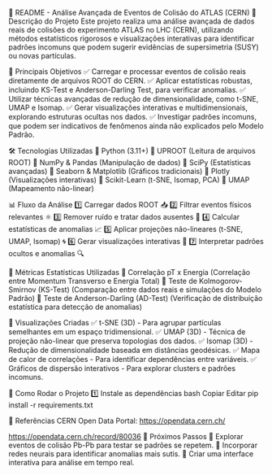 📄 README - Análise Avançada de Eventos de Colisão do ATLAS (CERN)
🚀 Descrição do Projeto
Este projeto realiza uma análise avançada de dados reais de colisões do experimento ATLAS no LHC (CERN), utilizando métodos estatísticos rigorosos e visualizações interativas para identificar padrões incomuns que podem sugerir evidências de supersimetria (SUSY) ou novas partículas.

📌 Principais Objetivos
✅ Carregar e processar eventos de colisão reais diretamente de arquivos ROOT do CERN.
✅ Aplicar estatísticas robustas, incluindo KS-Test e Anderson-Darling Test, para verificar anomalias.
✅ Utilizar técnicas avançadas de redução de dimensionalidade, como t-SNE, UMAP e Isomap.
✅ Gerar visualizações interativas e multidimensionais, explorando estruturas ocultas nos dados.
✅ Investigar padrões incomuns, que podem ser indicativos de fenômenos ainda não explicados pelo Modelo Padrão.

🛠 Tecnologias Utilizadas
🔹 Python (3.11+)
🔹 UPROOT (Leitura de arquivos ROOT)
🔹 NumPy & Pandas (Manipulação de dados)
🔹 SciPy (Estatísticas avançadas)
🔹 Seaborn & Matplotlib (Gráficos tradicionais)
🔹 Plotly (Visualizações interativas)
🔹 Scikit-Learn (t-SNE, Isomap, PCA)
🔹 UMAP (Mapeamento não-linear)

📊 Fluxo da Análise
1️⃣ Carregar dados ROOT 📥
2️⃣ Filtrar eventos físicos relevantes ⚛️
3️⃣ Remover ruído e tratar dados ausentes 🧹
4️⃣ Calcular estatísticas de anomalias 📈
5️⃣ Aplicar projeções não-lineares (t-SNE, UMAP, Isomap) 🌀
6️⃣ Gerar visualizações interativas 🎨
7️⃣ Interpretar padrões ocultos e anomalias 🔍

🔬 Métricas Estatísticas Utilizadas
📌 Correlação pT x Energia (Correlação entre Momentum Transverso e Energia Total)
📌 Teste de Kolmogorov-Smirnov (KS-Test) (Comparação entre dados reais e simulações do Modelo Padrão)
📌 Teste de Anderson-Darling (AD-Test) (Verificação de distribuição estatística para detecção de anomalias)

🎨 Visualizações Criadas
✅ t-SNE (3D) - Para agrupar partículas semelhantes em um espaço tridimensional.
✅ UMAP (3D) - Técnica de projeção não-linear que preserva topologias dos dados.
✅ Isomap (3D) - Redução de dimensionalidade baseada em distâncias geodésicas.
✅ Mapa de calor de correlações - Para identificar dependências entre variáveis.
✅ Gráficos de dispersão interativos - Para explorar clusters e padrões incomuns.

🚀 Como Rodar o Projeto
1️⃣ Instale as dependências
bash
Copiar
Editar
pip install -r requirements.txt

🔗 Referências
CERN Open Data Portal: https://opendata.cern.ch/

https://opendata.cern.ch/record/80036
🎯 Próximos Passos
🔹 Explorar eventos de colisão Pb-Pb para testar se padrões se repetem.
🔹 Incorporar redes neurais para identificar anomalias mais sutis.
🔹 Criar uma interface interativa para análise em tempo real.


